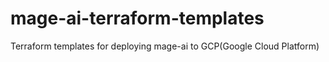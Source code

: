 # mage-ai-terraform-templates
Terraform templates for deploying mage-ai to GCP(Google Cloud Platform)
